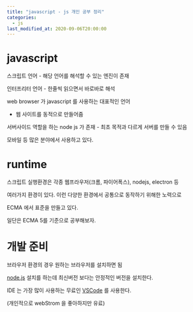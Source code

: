 ```yaml
---
title: "javascript - js 개인 공부 정리"
categories: 
  - js
last_modified_at: 2020-09-06T20:00:00
---
```


# javascript

스크립트 언어 - 해당 언어를 해석할 수 있는 엔진이 존재

인터프리터 언어 - 한줄씩 읽으면서 바로바로 해석

web browser 가 javascript 를 사용하는 대표적인 언어
* 웹 사이트를 동적으로 만들어줌

서버사이드 역할을 하는 node js 가 존재 - 최초 목적과 다르게 서버를 만들 수 있음

모바일 등 많은 분야에서 사용하고 있다.

# runtime

스크립트 실행환경은 각종 웹프라우저(크롬, 파이어폭스), nodejs, electron 등

여러가지 환경이 있다. 이런 다양한 환경에서 공통으로 동작하기 위해한 노력으로

ECMA 에서 표준을 만들고 있다.

일단은  ECMA 5를 기준으로 공부해보자.

# 개발 준비

브라우저 환경의 경우 원하는 브라우저를 설치하면 됨

[node.js](https://nodejs.org/ko/) 설치를 하는데 최신버전 보다는 안정적인 버전을 설치한다.

IDE 는 가장 많이 사용하는 무료인 [VSCode](https://code.visualstudio.com/) 를 사용한다.

(개인적으로 webStrom 을 좋아하지만 유료)

